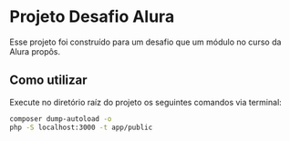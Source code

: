 # Projeto Desafio Alura

Esse projeto foi construído para um desafio que um módulo no curso da Alura propôs.

## Como utilizar

Execute no diretório raíz do projeto os seguintes comandos via terminal:
````bash
composer dump-autoload -o
php -S localhost:3000 -t app/public
````